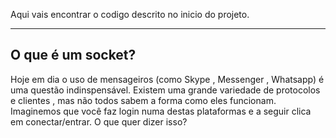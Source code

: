 Aqui vais encontrar o codigo descrito no inicio do projeto.
______________________________________________________________________________________
## O que é um socket?

Hoje em dia o uso de mensageiros (como Skype , Messenger , Whatsapp) é uma questão indinspensável. Existem uma grande variedade de protocolos e clientes , mas não todos sabem a forma como eles funcionam. Imaginemos que você faz login numa destas plataformas e a seguir clica em conectar/entrar. O que quer dizer isso?

